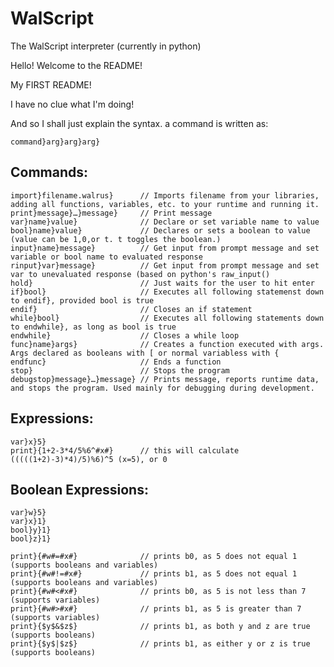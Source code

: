 ﻿WalScript
=========
The WalScript interpreter (currently in python)

Hello! Welcome to the README!

My FIRST README!

I have no clue what I'm doing! 

And so I shall just explain the syntax. 
a command is written as:
``` 
command}arg}arg}arg}
```
Commands:
---------
```
import}filename.walrus}      // Imports filename from your libraries, adding all functions, variables, etc. to your runtime and running it. 
print}message}…}message}     // Print message
var}name}value}              // Declare or set variable name to value
bool}name}value}             // Declares or sets a boolean to value (value can be 1,0,or t. t toggles the boolean.)
input}name}message}          // Get input from prompt message and set variable or bool name to evaluated response
rinput}var}message}          // Get input from prompt message and set var to unevaluated response (based on python's raw_input()
hold}                        // Just waits for the user to hit enter
if}bool}                     // Executes all following statemenst down to endif}, provided bool is true
endif}                       // Closes an if statement
while}bool}                  // Executes all following statements down to endwhile}, as long as bool is true
endwhile}                    // Closes a while loop
func}name}args}              // Creates a function executed with args. Args declared as booleans with [ or normal variabless with {
endfunc}                     // Ends a function
stop}                        // Stops the program
debugstop}message}…}message} // Prints message, reports runtime data, and stops the program. Used mainly for debugging during development.
```
Expressions:
------------
```
var}x}5}
print}{1+2-3*4/5%6^#x#}      // this will calculate (((((1+2)-3)*4)/5)%6)^5 (x=5), or 0
```                                  
                             
Boolean Expressions:         
--------------------         
```                          
var}w}5}                     
var}x}1}                     
bool}y}1}                    
bool}z}1}                    
                             
print}{#w#=#x#}              // prints b0, as 5 does not equal 1 (supports booleans and variables)
print}{#w#!=#x#}             // prints b1, as 5 does not equal 1 (supports booleans and variables)
print}{#w#<#x#}              // prints b0, as 5 is not less than 7 (supports variables)
print}{#w#>#x#}              // prints b1, as 5 is greater than 7 (supports variables)
print}{$y$&$z$}              // prints b1, as both y and z are true (supports booleans)
print}{$y$|$z$}              // prints b1, as either y or z is true (supports booleans)
```


